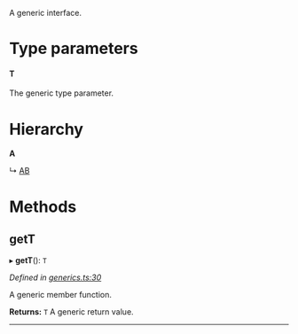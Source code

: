 

A generic interface.

# Type parameters
#### T 

The generic type parameter.

# Hierarchy

**A**

↳  [AB](_generics_.ab.md)

# Methods

<a id="gett"></a>

##  getT

▸ **getT**(): `T`

*Defined in [generics.ts:30](https://github.com/OutSystems/typedoc-plugin-markdown/blob/master/test/src/generics.ts#L30)*

A generic member function.

**Returns:** `T`
A generic return value.

___

